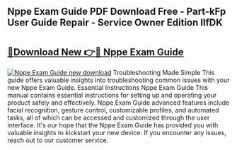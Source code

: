 ## Nppe Exam Guide PDF Download Free - Part-kFp User Guide Repair - Service Owner Edition llfDK

# <h2><a href="http://bc64382.oget.top/?id=Nppe+Exam+Guide">🔗Download New 👉🔴 Nppe Exam Guide</a></h2>

[![Nppe Exam Guide new download](https://i.imgur.com/5g1atiW.png)](http://bc64382.oget.top/?id=Nppe+Exam+Guide)
Troubleshooting Made Simple This guide offers valuable insights into troubleshooting common issues with your new Nppe Exam Guide. Essential Instructions Nppe Exam Guide This manual contains essential instructions for setting up and operating your product safely and effectively. Nppe Exam Guide advanced features include facial recognition, gesture control, customizable profiles, and automated tasks, all of which can be accessed and customized through the user interface. It's our hope that the Nppe Exam Guide has provided you with valuable insights to kickstart your new device. If you encounter any issues, reach out to our customer service.
